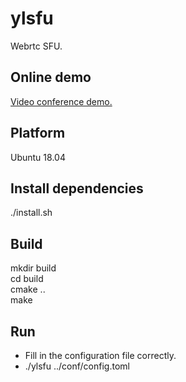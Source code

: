 # ylsfu
Webrtc SFU.

## Online demo
[Video conference demo.](https://ffrtc.com)

## Platform
Ubuntu 18.04

## Install dependencies
./install.sh

## Build
mkdir build  
cd build  
cmake ..  
make

## Run
+ Fill in the configuration file correctly.
+ ./ylsfu ../conf/config.toml